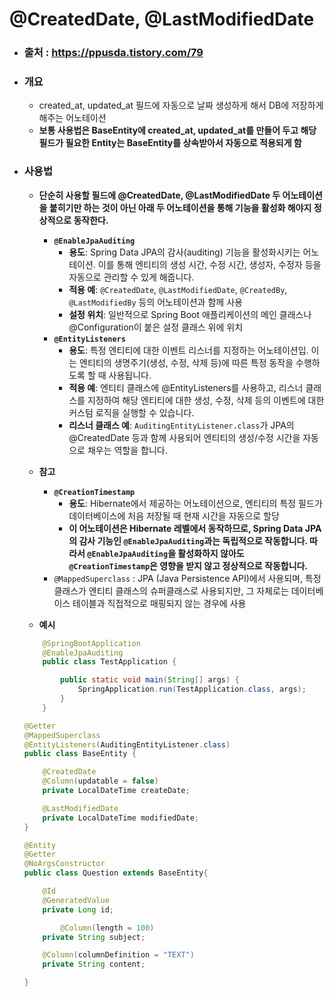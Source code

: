 # @CreatedDate, @LastModifiedDate

- ### 출처 : https://ppusda.tistory.com/79

- ### 개요

  - created_at, updated_at 필드에 자동으로 날짜 생성하게 해서 DB에 저장하게 해주는 어노테이션
  - **보통 사용법은 BaseEntity에 created_at, updated_at를 만들어 두고 해당 필드가 필요한 Entity는 BaseEntity를 상속받아서 자동으로 적용되게 함**

- ### 사용법

  - **단순히 사용할 필드에 @CreatedDate, @LastModifiedDate 두 어노테이션을 붙히기만 하는 것이 아닌 아래 두 어노테이션을 통해 기능을 활성화 해야지 정상적으로 동작한다.**
    - **`@EnableJpaAuditing`** 
      - **용도**: Spring Data JPA의 감사(auditing) 기능을 활성화시키는 어노테이션. 이를 통해 엔티티의 생성 시간, 수정 시간, 생성자, 수정자 등을 자동으로 관리할 수 있게 해줍니다.
      - **적용 예**: `@CreatedDate`, `@LastModifiedDate`, `@CreatedBy`, `@LastModifiedBy` 등의 어노테이션과 함께 사용
      - **설정 위치**: 일반적으로 Spring Boot 애플리케이션의 메인 클래스나 @Configuration이 붙은 설정 클래스 위에 위치
    - **`@EntityListeners`**
      - **용도**: 특정 엔티티에 대한 이벤트 리스너를 지정하는 어노테이션입. 이는 엔티티의 생명주기(생성, 수정, 삭제 등)에 따른 특정 동작을 수행하도록 할 때 사용됩니다.
      - **적용 예**: 엔티티 클래스에 @EntityListeners를 사용하고, 리스너 클래스를 지정하여 해당 엔티티에 대한 생성, 수정, 삭제 등의 이벤트에 대한 커스텀 로직을 실행할 수 있습니다.
      - **리스너 클래스 예**: `AuditingEntityListener.class`가 JPA의 @CreatedDate 등과 함께 사용되어 엔티티의 생성/수정 시간을 자동으로 채우는 역할을 합니다.

  - **참고**
    - **`@CreationTimestamp`**
      - **용도**: Hibernate에서 제공하는 어노테이션으로, 엔티티의 특정 필드가 데이터베이스에 처음 저장될 때 현재 시간을 자동으로 할당
      - **이 어노테이션은 Hibernate 레벨에서 동작하므로, Spring Data JPA의 감사 기능인 `@EnableJpaAuditing`과는 독립적으로 작동합니다. 따라서 `@EnableJpaAuditing`을 활성화하지 않아도 `@CreationTimestamp`은 영향을 받지 않고 정상적으로 작동합니다.**
    - `@MappedSuperclass` :  JPA (Java Persistence API)에서 사용되며, 특정 클래스가 엔티티 클래스의 슈퍼클래스로 사용되지만, 그 자체로는 데이터베이스 테이블과 직접적으로 매핑되지 않는 경우에 사용

  - **예시**

  ```java
      @SpringBootApplication
      @EnableJpaAuditing
      public class TestApplication {
  
          public static void main(String[] args) {
              SpringApplication.run(TestApplication.class, args);
          }
      }
  ```

  ```java
  @Getter
  @MappedSuperclass
  @EntityListeners(AuditingEntityListener.class)
  public class BaseEntity {
  
      @CreatedDate
      @Column(updatable = false)
      private LocalDateTime createDate;
  
      @LastModifiedDate
      private LocalDateTime modifiedDate;
  }
  ```

  ```java
  @Entity 
  @Getter
  @NoArgsConstructor
  public class Question extends BaseEntity{
  
      @Id
      @GeneratedValue
      private Long id;
  
          @Column(length = 100)
      private String subject;
  
      @Column(columnDefinition = "TEXT")
      private String content;
  
  }
  ```